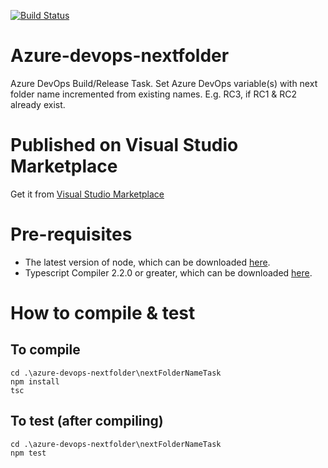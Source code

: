 [![Build Status](https://dev.azure.com/dp7g09/DemoProject/_apis/build/status/NextFolderTask-Build?branchName=master)](https://dev.azure.com/dp7g09/DemoProject/_build/latest?definitionId=5&branchName=master)

# Azure-devops-nextfolder
Azure DevOps Build/Release Task. Set Azure DevOps variable(s) with next folder name incremented from existing names. E.g. RC3, if RC1 & RC2 already exist.

# Published on Visual Studio Marketplace
Get it from [Visual Studio Marketplace](https://marketplace.visualstudio.com/items?itemName=dp7g09.next-folder-task)

# Pre-requisites
* The latest version of node, which can be downloaded [here](https://nodejs.org/en/download/).
* Typescript Compiler 2.2.0 or greater, which can be downloaded [here](https://www.npmjs.com/package/typescript).

# How to compile & test
## To compile
```
cd .\azure-devops-nextfolder\nextFolderNameTask
npm install
tsc
```

## To test (after compiling)
```
cd .\azure-devops-nextfolder\nextFolderNameTask
npm test
```
